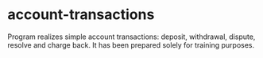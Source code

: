 # account-transactions
Program realizes simple account transactions: deposit, withdrawal, dispute, resolve and charge back. It has been prepared solely for training purposes.
